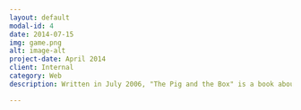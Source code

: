 ```yaml
---
layout: default
modal-id: 4
date: 2014-07-15
img: game.png
alt: image-alt
project-date: April 2014
client: Internal
category: Web
description: Written in July 2006, "The Pig and the Box" is a book about the negative side of DRM, written by MCM as a reaction to Access Copyright's Captain Copyright campaign directed at kids. Since the text itself is now available through Creative Commons, I thought it would be entirely appropriate to <a href="http://phollott.github.io/portfolio/piglibs.html">turn it into a "mad lib"</a>, using my technologies of choice, AngularJS, a somewhat magical Javascript framework developed by a team at Google, and jsFiddle, a pastebin that operates on some of the same principles as Github, developed by a team at Mozilla.

---
```

